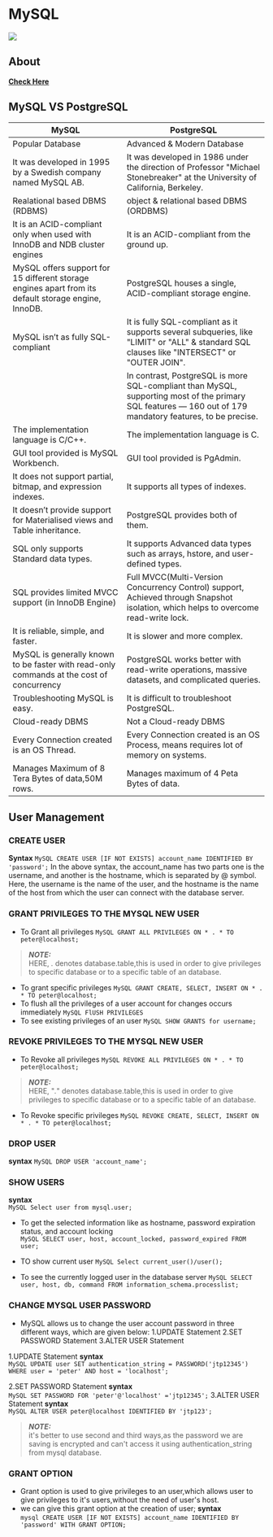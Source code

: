 # MySQL
![](https://kinsta.com/wp-content/uploads/2022/03/MySQL-logo-2048x1365.png)
## About
[**Check Here**](https://kinsta.com/blog/postgresql-vs-mysql/#:~:text=MySQL%20is%20a%20purely%20relational,%2C%20ACID%2Dcompliant%20storage%20engine.)
## MySQL VS PostgreSQL

| MySQL                                                                                                	| PostgreSQL                                                                                                                                                	|
|------------------------------------------------------------------------------------------------------	|-----------------------------------------------------------------------------------------------------------------------------------------------------------	|
| Popular Database                                                                                     	| Advanced & Modern Database                                                                                                                                	|
| It was developed in 1995 by a Swedish company named MySQL AB.                                        	| It was developed in 1986 under the direction of Professor "Michael Stonebreaker" at the University of California, Berkeley.                               	|
| Realational based DBMS (RDBMS)                                                                       	| object & relational based DBMS (ORDBMS)                                                                                                                   	|
| It is an ACID-compliant only when used with InnoDB and NDB cluster engines                           	| It is an ACID-compliant from the ground up.                                                                                                               	|
| MySQL offers support for 15 different storage engines apart from its default storage engine, InnoDB. 	| PostgreSQL houses a single, ACID-compliant storage engine.                                                                                                	|
| MySQL isn’t as fully SQL-compliant                                                                   	| It is fully SQL-compliant as it supports several subqueries, like "LIMIT" or "ALL" & standard SQL clauses like "INTERSECT" or "OUTER JOIN".               	|
|                                                                                                      	| In contrast, PostgreSQL is more SQL-compliant than MySQL, supporting most of the primary SQL features — 160 out of 179 mandatory features, to be precise. 	|
| The implementation language is C/C++.                                                                	| The implementation language is C.                                                                                                                         	|
| GUI tool provided is MySQL Workbench.                                                                	| GUI tool provided is PgAdmin.                                                                                                                             	|
| It does not support partial, bitmap, and expression indexes.                                         	| It supports all types of indexes.                                                                                                                         	|
| It doesn’t provide support for Materialised views and Table inheritance.                             	| PostgreSQL provides both of them.                                                                                                                         	|
| SQL only supports Standard data types.                                                               	| It supports Advanced data types such as arrays, hstore, and user-defined types.                                                                           	|
| SQL provides limited MVCC support (in InnoDB Engine)                                                 	| Full MVCC(Multi-Version Concurrency Control) support, Achieved through Snapshot isolation, which helps to overcome read-write lock.                       	|
| It is reliable, simple, and faster.                                                                  	| It is slower and more complex.                                                                                                                            	|
| MySQL is generally known to be faster with read-only commands at the cost of concurrency             	| PostgreSQL works better with read-write operations, massive datasets, and complicated queries.                                                            	|
| Troubleshooting MySQL is easy.                                                                       	| It is difficult to troubleshoot PostgreSQL.                                                                                                               	|
| Cloud-ready DBMS                                                                                     	| Not a Cloud-ready DBMS                                                                                                                                    	|
| Every Connection created is an OS Thread.                                                            	| Every Connection created is an OS Process, means requires lot of memory on systems.                                                                       	|
| Manages Maximum of 8 Tera Bytes of data,50M rows.                                                    	| Manages maximum of 4 Peta Bytes of data.      |

## User Management
### CREATE USER

**Syntax**
```MySQL CREATE USER [IF NOT EXISTS] account_name IDENTIFIED BY 'password';```
In the above syntax, the account_name has two parts one is the username, and another is the hostname, which is separated by @ symbol. Here, the username is the name of the user, and the hostname is the name of the host from which the user can connect with the database server.

### GRANT PRIVILEGES TO THE MYSQL NEW USER

* To Grant all privileges 
```MySQL GRANT ALL PRIVILEGES ON * . * TO peter@localhost; ```
> ***NOTE:***  
HERE, *.* denotes database.table,this is used in order to give privileges to specific database or to a specific table of an database.

* To grant specific privileges
```MySQL GRANT CREATE, SELECT, INSERT ON * . * TO peter@localhost; ```
* To flush all the privileges of a user account for changes occurs immediately
```MySQL FlUSH PRIVILEGES ```
* To see existing privileges of an user
```MySQL SHOW GRANTS for username;```

### REVOKE PRIVILEGES TO THE MYSQL NEW USER

* To Revoke all privileges 
```MySQL REVOKE ALL PRIVILEGES ON * . * TO peter@localhost; ```
> ***NOTE:***  
HERE, "*.*" denotes database.table,this is used in order to give privileges to specific database or to a specific table of an database.

* To Revoke specific privileges
```MySQL REVOKE CREATE, SELECT, INSERT ON * . * TO peter@localhost; ```

### DROP USER

**syntax**
```MySQL DROP USER 'account_name';  ```

### SHOW USERS

**syntax**  
```MySQL Select user from mysql.user; ```

* To get the selected information like as hostname, password expiration status, and account locking  
```MySQL SELECT user, host, account_locked, password_expired FROM user;```

* TO show current user
```MySQL Select current_user()/user(); ```

* To see the currently logged user in the database server
```MySQL SELECT user, host, db, command FROM information_schema.processlist; ```

### CHANGE MYSQL USER PASSWORD

* MySQL allows us to change the user account password in three different ways, which are given below:
1.UPDATE Statement
2.SET PASSWORD Statement
3.ALTER USER Statement

1.UPDATE Statement
**syntax**  
```MySQL UPDATE user SET authentication_string = PASSWORD('jtp12345') WHERE user = 'peter' AND host = 'localhost';```

2.SET PASSWORD Statement
**syntax**  
```MySQL SET PASSWORD FOR 'peter'@'localhost' ='jtp12345';```
3.ALTER USER Statement
**syntax**  
```MySQL ALTER USER peter@localhost IDENTIFIED BY 'jtp123';```
>***NOTE:***  
it's better to use second and third ways,as the password we are saving is encrypted and can't access it using authentication_string from mysql database.

### GRANT OPTION

* Grant option is used to give privileges to an user,which allows user to give privileges to it's users,without the need of user's host.
* we can give this grant option at the creation of user;
**syntax**  
```mysql CREATE USER [IF NOT EXISTS] account_name IDENTIFIED BY 'password' WITH GRANT OPTION; ```


